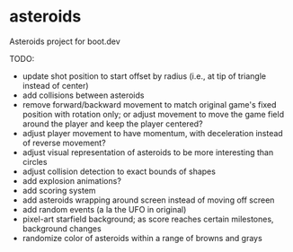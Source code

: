 # asteroids
Asteroids project for boot.dev

TODO:
- update shot position to start offset by radius (i.e., at tip of triangle instead of center)
- add collisions between asteroids
- remove forward/backward movement to match original game's fixed position with rotation only; or adjust movement to move the game field around the player and keep the player centered?
- adjust player movement to have momentum, with deceleration instead of reverse movement?
- adjust visual representation of asteroids to be more interesting than circles
- adjust collision detection to exact bounds of shapes
- add explosion animations?
- add scoring system
- add asteroids wrapping around screen instead of moving off screen
- add random events (a la the UFO in original)
- pixel-art starfield background; as score reaches certain milestones, background changes
- randomize color of asteroids within a range of browns and grays
